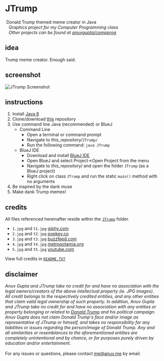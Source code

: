 # JTrump
&nbsp;Donald Trump themed meme creator in Java  
&nbsp;&nbsp;&nbsp;*Graphics project for my Computer Programming class*  
&nbsp;&nbsp;&nbsp;*Other projects can be found at [anuvgupta/compprog](https://github.com/anuvgupta/compprog)*

## idea
Trump meme creator. Enough said.

## screenshot
![JTrump Screenshot](http://github.anuv.me/JTrump/img/screenshot.png)

## instructions
 1. Install [Java 8](http://www.oracle.com/technetwork/java/javase/downloads/index.html)
 2. Clone/download [this](https://github.com/anuvgupta/JTrump) repository
 3. Use command line Java (recommended) or BlueJ
    - Command Line
        - Open a terminal or command prompt
        - Navigate to *this_repository/*`JTrump/`
        - Run the following command: `java JTrump`
    - BlueJ IDE
        - Download and install [BlueJ IDE](http://www.bluej.org/)
        - Open BlueJ and select Project->Open Project from the menu
        - Navigate to *this_repository/* and open the folder `JTrump` (as a BlueJ project)
        - Right click on class `JTrump` and run the static `main()` method with no arguments
 4. Be inspired by the dank muse
 5. Make dank Trump memes!

## credits
All files referenced hereinafter reside within the [`JTrump`](https://github.com/anuvgupta/JTrump/tree/master/JTrump) folder.
 - `1.jpg` and `t1.jpg` [giphy.com](http://giphy.com/gifs/xTk9ZMaqN5MW6y6796)
 - `2.jpg` and `t2.jpg` [popkey.co](http://blog.popkey.co/post/130765628412/16-times-you-werent-sure-if-it-was-donald-trumps)
 - `3.jpg` and `t3.jpg` [buzzfeed.com](https://www.buzzfeed.com/mjs538/what-to-heck-is-this-even)
 - `4.jpg` and `t4.jpg` [metropotamia.org](http://metropotamia.org/page/2#post-139921450646)
 - `5.jpg` and `t5.jpg` [youtube.com](https://www.youtube.com/channel/UCKBJOOfsRxaVO9l2oQrcUjg)

View full credits in [`README.TXT`](https://github.com/anuvgupta/JTrump/blob/master/JTrump/README.TXT)

## disclaimer
*Anuv Gupta and JTrump take no credit for and have no association with the legal owners/creators of the above intellectual property (ie. JPG images). All credit belongs to the respectively credited entities, and any other entities that claim valid legal ownership of such property. In addition, Anuv Gupta and JTrump take no credit for and have no association with any entities or property belonging or related to [Donald Trump](https://www.donaldjtrump.com/) and his political campaign. Anuv Gupta does not claim Donald Trump's face and/or image as representative of JTrump or himself, and takes no responsibility for any liabilities or issues regarding the person/image of Donald Trump. Any and all similarities or resemblances to the aforementioned entities are completely unintentional and by chance, or for purposes purely driven by education and/or entertainment.*  
&nbsp;  
For any issues or questions, please contact [me@anuv.me](mailto:me@anuv.me) by email.
